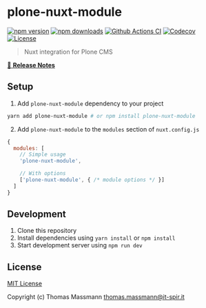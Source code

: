 # plone-nuxt-module

[![npm version][npm-version-src]][npm-version-href]
[![npm downloads][npm-downloads-src]][npm-downloads-href]
[![Github Actions CI][github-actions-ci-src]][github-actions-ci-href]
[![Codecov][codecov-src]][codecov-href]
[![License][license-src]][license-href]

> Nuxt integration for Plone CMS

[📖 **Release Notes**](./CHANGELOG.md)

## Setup

1. Add `plone-nuxt-module` dependency to your project

```bash
yarn add plone-nuxt-module # or npm install plone-nuxt-module
```

2. Add `plone-nuxt-module` to the `modules` section of `nuxt.config.js`

```js
{
  modules: [
    // Simple usage
    'plone-nuxt-module',

    // With options
    ['plone-nuxt-module', { /* module options */ }]
  ]
}
```

## Development

1. Clone this repository
2. Install dependencies using `yarn install` or `npm install`
3. Start development server using `npm run dev`

## License

[MIT License](./LICENSE)

Copyright (c) Thomas Massmann <thomas.massmann@it-spir.it>

<!-- Badges -->
[npm-version-src]: https://img.shields.io/npm/v/plone-nuxt-module/latest.svg
[npm-version-href]: https://npmjs.com/package/plone-nuxt-module

[npm-downloads-src]: https://img.shields.io/npm/dt/plone-nuxt-module.svg
[npm-downloads-href]: https://npmjs.com/package/plone-nuxt-module

[github-actions-ci-src]: https://github.com/it-spirit/plone-nuxt-module/workflows/ci/badge.svg
[github-actions-ci-href]: https://github.com/it-spirit/plone-nuxt-module/actions?query=workflow%3Aci

[codecov-src]: https://img.shields.io/codecov/c/github/it-spirit/plone-nuxt-module.svg
[codecov-href]: https://codecov.io/gh/it-spirit/plone-nuxt-module

[license-src]: https://img.shields.io/npm/l/plone-nuxt-module.svg
[license-href]: https://npmjs.com/package/plone-nuxt-module
